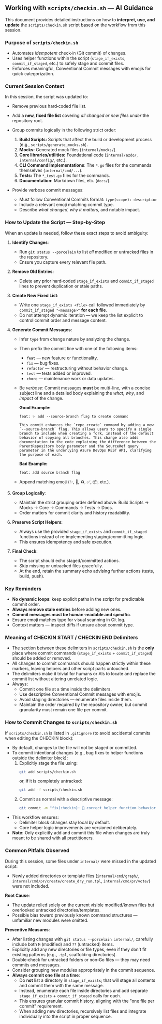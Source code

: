 ## Working with `scripts/checkin.sh` — AI Guidance

This document provides detailed instructions on how to **interpret, use, and update** the `scripts/checkin.sh` script based on the workflow from this session.

### Purpose of `scripts/checkin.sh`
- Automates *idempotent* check‑in (Git commit) of changes.
- Uses helper functions within the script (`stage_if_exists`, `commit_if_staged`, etc.) to safely stage and commit files.
- Enforces meaningful, Conventional Commit messages with emojis for quick categorization.

### Current Session Context
In this session, the script was updated to:
- Remove previous hard‑coded file list.
- Add a **new, fixed file list** covering *all changed or new files under* the repository root.
- Group commits logically in the following strict order:

  1. **Build Scripts:** Scripts that affect the build or development process (e.g., `scripts/generate_mocks.sh`).
  2. **Mocks:** Generated mock files (`internal/mocks/`).
  3. **Core libraries/utilities:** Foundational code (`internal/azdo/`, `internal/config/`, etc.).
  4. **CLI Command Implementations:** The `*.go` files for the commands themselves (`internal/cmd/...`).
  5. **Tests:** The `*_test.go` files for the commands.
  6. **Documentation:** Markdown files, etc. (`docs/`).

- Provide verbose commit messages:
  - Must follow Conventional Commits format: `type(scope): description`
  - Include a relevant emoji matching commit type.
  - Describe *what changed*, *why it matters*, and notable impact.

### How to Update the Script — Step‑by‑Step
When an update is needed, follow these exact steps to avoid ambiguity:

1. **Identify Changes**:
   - Run `git status --porcelain` to list *all* modified or untracked files in the repository.
   - Ensure you capture every relevant file path.

2. **Remove Old Entries**:
   - Delete any prior hard‑coded `stage_if_exists` and `commit_if_staged` lines to prevent duplication or stale paths.

3. **Create New Fixed List**:
   - Write one `stage_if_exists <file>` call followed immediately by `commit_if_staged "<message>"` **for each file**.
   - Do not attempt dynamic iteration — we keep the list explicit to control commit order and message content.

4. **Generate Commit Messages**:
   - Infer `type` from change nature by analyzing the change.
   - Then prefix the commit line with one of the following items:
     * `feat` — new feature or functionality.
     * `fix` — bug fixes.
     * `refactor` — restructuring without behavior change.
     * `test` — tests added or improved.
     * `chore` — maintenance work or data updates.
   - Be *verbose*: Commit messages **must** be multi-line, with a concise subject line and a detailed body explaining the *what*, *why*, and *impact* of the change.

     **Good Example:**
     ```
     feat: ✨ add --source-branch flag to create command

     This commit enhances the `repo create` command by adding a new `--source-branch` flag. This allows users to specify a single branch to include when creating a fork, instead of the default behavior of copying all branches. This change also adds documentation to the code explaining the difference between the ParentRepository body parameter and the SourceRef query parameter in the underlying Azure DevOps REST API, clarifying the purpose of each.
     ```

     **Bad Example:**
     ```
     feat: add source branch flag
     ```
   - Append matching emoji (✨, 🐛, ♻️, ✅, 📦, etc.).

5. **Group Logically**:
   - Maintain the strict grouping order defined above: Build Scripts → Mocks → Core → Commands → Tests → Docs.
   - Order matters for commit clarity and history readability.

6. **Preserve Script Helpers**:
   - Always use the provided `stage_if_exists` and `commit_if_staged` functions instead of re‑implementing staging/committing logic.
   - This ensures idempotency and safe execution.

7. **Final Check**:
   - The script should echo staged/committed actions.
   - Skip missing or untracked files gracefully.
   - At the end, retain the summary echo advising further actions (tests, build, push).

### Key Reminders
- **No dynamic loops**: keep explicit paths in the script for predictable commit order.
- **Always remove stale entries** before adding new ones.
- **Commit messages must be human‑readable and specific**.
- Ensure emoji matches type for visual scanning in Git log.
- Context matters — inspect diffs if unsure about commit type.

### Meaning of CHECKIN START / CHECKIN END Delimiters
- The section between these delimiters in `scripts/checkin.sh` is the **only** place where commit commands (`stage_if_exists` + `commit_if_staged`) should be added or removed.
- All changes to commit commands should happen strictly within these markers, leaving helpers and other script parts untouched.
- The delimiters make it trivial for humans or AIs to locate and replace the commit list without altering unrelated logic.
- Always:
  * Commit one file at a time inside the delimiters.
  * Use descriptive Conventional Commit messages with emojis.
  * Avoid staging directories — enumerate files inside them.
  * Maintain the order required by the repository owner, but commit granularity must remain one file per commit.

### How to Commit Changes to `scripts/checkin.sh`
If `scripts/checkin.sh` is listed in `.gitignore` (to avoid accidental commits when editing the CHECKIN block):
- By default, changes to the file will not be staged or committed.
- To commit intentional changes (e.g., bug fixes to helper functions outside the delimiter block):
  1. Explicitly stage the file using:
     ```bash
     git add scripts/checkin.sh
     ```
     or, if it is completely untracked:
     ```bash
     git add -f scripts/checkin.sh
     ```
  2. Commit as normal with a descriptive message:
     ```bash
     git commit -m "fix(checkin): 🐛 correct helper function behavior in commit script"
     ```
- This workflow ensures:
  * Delimiter block changes stay local by default.
  * Core helper logic improvements are versioned deliberately.
- **Note:** Only explicitly add and commit this file when changes are truly meant to be shared with all practitioners.

### Common Pitfalls Observed
During this session, some files under `internal/` were missed in the updated script:
- Newly added directories or template files (`internal/cmd/graph/`, `internal/cmd/pr/create/create_dry_run.tpl`, `internal/cmd/pr/vote/`) were not included.

**Root Cause**:
- The update relied solely on the current visible modified/known files but overlooked untracked directories/templates.
- Possible bias toward previously known command structures — unfamiliar new modules were omitted.

**Preventive Measures**:
- After listing changes with `git status --porcelain internal/`, carefully include both `M` (modified) and `??` (untracked) items.
- Explicitly add any new directories or file types, even if they don't fit existing patterns (e.g., `.tpl`, scaffolding directories).
- Double‑check for untracked folders or non‑Go files — they may need commits and messages.
- Consider grouping new modules appropriately in the commit sequence.
- **Always commit one file at a time**:
  - Do **not** list a directory in `stage_if_exists`; that will stage all contents and commit them with the same message.
  - Instead, enumerate each file inside directories and add separate `stage_if_exists` + `commit_if_staged` calls for each.
  - This ensures granular commit history, aligning with the "one file per commit" requirement.
  - When adding new directories, recursively list files and integrate individually into the script in proper sequence.
